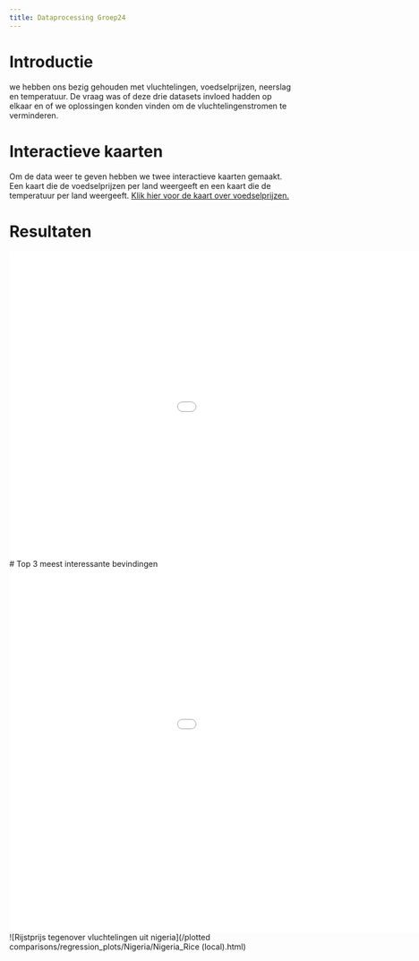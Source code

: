 ```yaml
---
title: Dataprocessing Groep24
---
```

<style>
iframe{
  width: 1200px;
  height: 650px;
  border: none;
}
</style>
# Introductie
we hebben ons bezig gehouden met vluchtelingen, voedselprijzen, neerslag en temperatuur. De vraag was of deze drie datasets invloed hadden op elkaar en of we oplossingen konden vinden om  de vluchtelingenstromen te verminderen.
# Interactieve kaarten
Om de data weer te geven hebben we twee interactieve kaarten gemaakt. Een kaart die de voedselprijzen per land weergeeft en een kaart die de temperatuur per land weergeeft.
<a href="github pages/interactive_map"> Klik hier voor de kaart over voedselprijzen.</a>

# Resultaten
<div id="idiv" style="height:550px; width:500px;">
<iframe src="github page/interactive_maps_pr_tas.html" scrolling="no" style="overflow:hidden;"></iframe>
</div>
# Top 3 meest interessante bevindingen
<div id="intmap" style="height:650px; width:832px;">
<iframe src="github page/interactive_map.html" style="overflow:hidden;"></iframe>
</div>
![Rijstprijs tegenover vluchtelingen uit nigeria](/plotted comparisons/regression_plots/Nigeria/Nigeria_Rice (local).html)
